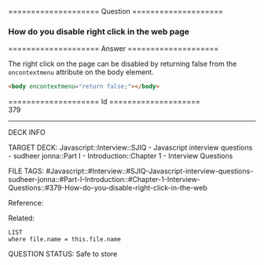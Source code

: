 ==================== Question ====================  

### How do you disable right click in the web page  

==================== Answer ====================  

The right click on the page can be disabled by returning false from the
`oncontextmenu` attribute on the body element.

```html
<body oncontextmenu="return false;"></body>
```

==================== Id ====================  
379
<!--ID: 1707879853999-->

---

DECK INFO

TARGET DECK: Javascript::Interview::SJIQ - Javascript interview questions - sudheer jonna::Part I - Introduction::Chapter 1 - Interview Questions

FILE TAGS: #Javascript::#Interview::#SJIQ-Javascript-interview-questions-sudheer-jonna::#Part-I-Introduction::#Chapter-1-Interview-Questions::#379-How-do-you-disable-right-click-in-the-web

Reference:

Related:

```dataview
LIST
where file.name = this.file.name
```
QUESTION STATUS: Safe to store
